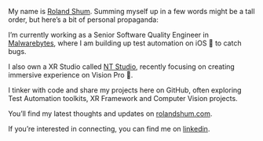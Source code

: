 My name is [Roland Shum](https://www.linkedin.com/in/rolandshum/). Summing myself up in a few words might be a tall order, but here’s a bit of personal propaganda:

I’m currently working as a Senior Software Quality Engineer in [Malwarebytes](https://www.malwarebytes.com/), where I am building up test automation on iOS  to catch bugs.

I also own a XR Studio called [NT Studio](https://nt-studio.eu/), recently focusing on creating immersive experience on Vision Pro .

I tinker with code and share my projects here on GitHub, often exploring Test Automation toolkits, XR Framework and Computer Vision projects.

You’ll find my latest thoughts and updates on [rolandshum.com](https://rolandshum.com).

If you’re interested in connecting, you can find me on [linkedin](https://www.linkedin.com/in/rolandshum/).
